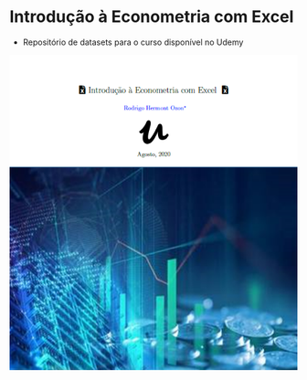 # Introdução à Econometria com Excel

- Repositório de datasets para o curso disponível no Udemy

![](introeconometriacapa.png)
